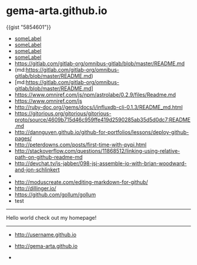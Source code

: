 <script src="https://gist.github.com/jonschlinkert/5854601.js"></script>
# gema-arta.github.io
{{gist "5854601"}}

- [someLabel](username/repoName/somePathTo/myExampleCode)
- [someLabel](username/)
- [someLabel]()
- [someLabel](/)
- https://gitlab.com/gitlab-org/omnibus-gitlab/blob/master/README.md
- (md:https://gitlab.com/gitlab-org/omnibus-gitlab/blob/master/README.md)
- [md:https://gitlab.com/gitlab-org/omnibus-gitlab/blob/master/README.md]
- https://www.omniref.com/js/npm/astrolabe/0.2.9/files/Readme.md
- https://www.omniref.com/js
- http://ruby-doc.org//gems/docs/i/influxdb-cli-0.1.3/README_md.html
- https://gitorious.org/gitorious/gitorious-proto/source/4609b715d46c959ffe419d2590285ab35d5d0dc7:README.md
- http://dannguyen.github.io/github-for-portfolios/lessons/deploy-github-pages/
- http://peterdowns.com/posts/first-time-with-pypi.html
- http://stackoverflow.com/questions/11868512/linking-using-relative-path-on-github-readme-md
- http://devchat.tv/js-jabber/098-jsj-assemble-io-with-brian-woodward-and-jon-schlinkert
- [@thomasfuchs]:http://twitter.com/thomasfuchs
- http://moduscreate.com/editing-markdown-for-github/
- http://dillinger.io/
- https://github.com/gollum/gollum
- test
______________________________________________________________

Hello world check out my homepage!

----------------------------
- http://username.github.io

- http://gema-arta.github.io
- 
